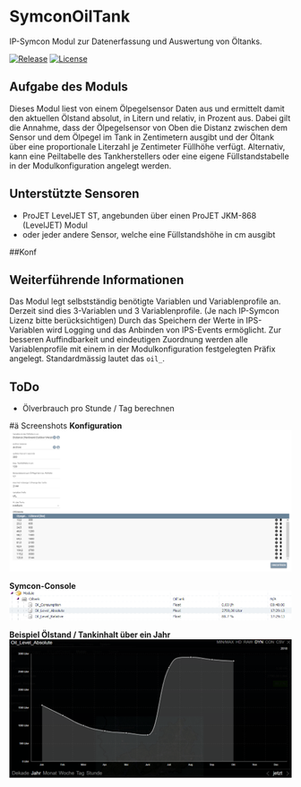 # SymconOilTank
IP-Symcon Modul zur Datenerfassung und Auswertung von Öltanks.

[![Release](https://img.shields.io/github/release/florianprobst/ips-oiltank.svg?style=flat-square)](https://github.com/florianprobst/SymconOilTank/releases/latest)
[![License](https://img.shields.io/badge/license-LGPLv3-brightgreen.svg?style=flat-square)](https://github.com/florianprobst/SymconOilTank/blob/master/LICENSE)

## Aufgabe des Moduls
Dieses Modul liest von einem Ölpegelsensor Daten aus und ermittelt damit den aktuellen Ölstand absolut, in Litern und relativ, in Prozent aus.
Dabei gilt die Annahme, dass der Ölpegelsensor von Oben die Distanz zwischen dem Sensor und dem Ölpegel im Tank in Zentimetern ausgibt und
der Öltank über eine proportionale Literzahl je Zentimeter Füllhöhe verfügt. Alternativ, kann eine Peiltabelle des Tankherstellers oder 
eine eigene Füllstandstabelle in der Modulkonfiguration angelegt werden.

## Unterstützte Sensoren
* ProJET LevelJET ST, angebunden über einen ProJET JKM-868 (LevelJET) Modul
* oder jeder andere Sensor, welche eine Füllstandshöhe in cm ausgibt

##Konf

## Weiterführende Informationen
Das Modul legt selbstständig benötigte Variablen und Variablenprofile an.
Derzeit sind dies 3-Variablen und 3 Variablenprofile. (Je nach IP-Symcon Lizenz bitte berücksichtigen)
Durch das Speichern der Werte in IPS-Variablen wird Logging und das Anbinden von IPS-Events ermöglicht.
Zur besseren Auffindbarkeit und eindeutigen Zuordnung werden alle Variablenprofile mit einem in der Modulkonfiguration festgelegten Präfix angelegt. 
Standardmässig lautet das `oil_`.

## ToDo
* Ölverbrauch pro Stunde / Tag berechnen

#ä Screenshots
**Konfiguration**
![Konfiguration](imgs/configuration.png)

**Symcon-Console**
![Symcon-Console](imgs/symcon-console.png)

**Beispiel Ölstand / Tankinhalt über ein Jahr**
![Ölstand](imgs/oil-level-absolute.png)